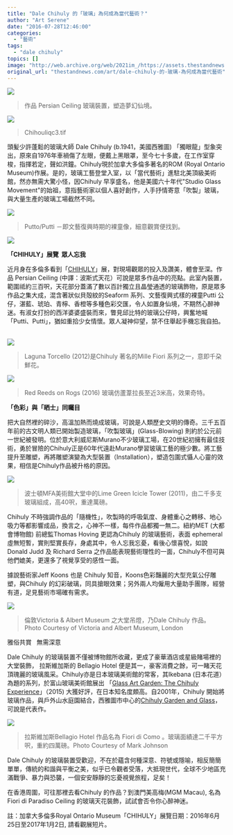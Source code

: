 ```yaml
---
title: "Dale Chihuly 的「玻璃」為何成為當代藝術？"
author: "Art Serene"
date: "2016-07-28T12:46:00"
categories:
  - "藝術"
tags:
  - "dale chihuly"
topics: []
image: "http://web.archive.org/web/2021im_/https://assets.thestandnews.com/media/photos/01_PersianCeiling_Q6Wle.jpg"
original_url: "thestandnews.com/art/dale-chihuly-的-玻璃-為何成為當代藝術"
---
```

![](http://web.archive.org/web/2021im_/https://assets.thestandnews.com/media/photos/01_PersianCeiling_Q6Wle.jpg)

> 作品 Persian Ceiling 玻璃裝置，塑造夢幻仙境。

![](http://web.archive.org/web/2021im_/https://assets.thestandnews.com/media/photos/dalechihuly_QUKBg.jpg)
> Chihouliqc3.tif

頭髪少許蓬鬆的玻璃大師 Dale Chihuly (b.1941，美國西雅圖) 「獨眼龍」型象突出，原來自1976年車禍傷了左眼，便戴上黑眼罩，至今七十多歲，在工作室穿梭，指揮若定，聲如洪鐘。Chihuly現於加拿大多倫多著名的ROM (Royal Ontario Museum)作展。是的，玻璃工藝登堂入室，以「當代藝術」進駐北美頂級美術館，然亦無需大驚小怪，因Chihuly 早享盛名，他是美國六十年代"Studio Glass Movement"的始祖，意指藝術家以個人喜好創作，人手抒情寄意「吹製」玻璃，與大量生產的玻璃工場截然不同。

![](http://web.archive.org/web/2021im_/https://assets.thestandnews.com/media/photos/02_putti_pm4le.jpg)
> Putto/Putti －即文藝復興時期的裸童像，細意觀賞便找到。

![](http://web.archive.org/web/2021im_/https://assets.thestandnews.com/media/photos/04_ceiiling_CE3h6.jpg)

**「CHIHULY」展覽  眾人忘我**

近月身在多倫多看到「[CHIHULY](http://web.archive.org/web/20210710083800/http://www.rom.on.ca/en/chihuly)」展，對現場觀眾的投入及讚美，體會至深。作品 Persian Ceiling (中譯：波斯式天花）可說是眾多作品中的亮點。此室內裝置，範圍祗約三百呎，天花部分蓋滿了數以百計獨立且晶瑩通透的玻璃飾物，原是眾多作品之集大成，混含著狀似貝殻紋的Seaform 系列、文藝復興式樣的裸童Putti 公仔，湛藍、琥珀、青檸、香橙等多種色彩交匯，令人如置身仙境，不期然心醉神迷。有淑女打扮的西洋婆婆盛裝而來，瞥見邱比特的玻璃公仔時，興奮地喊「Putti、Putti」，猶如重拾少女情懷。眾人凝神仰望，禁不住舉起手機忘我自拍。  
 

![](http://web.archive.org/web/2021im_/https://assets.thestandnews.com/media/photos/LagunaTorcello_6JBqF.jpg)
> Laguna Torcello (2012)是Chihuly 著名的Mille Fiori 系列之一，意即千朶鮮花。

![](http://web.archive.org/web/2021im_/https://assets.thestandnews.com/media/photos/RedReeds_8gOQF.jpg)
> Red Reeds on Rogs (2016) 玻璃仿蘆葦拉長至近3米高，效果奇特。

**「色彩」與「晒士」同矚目**

把大自然裡的碎沙，高溫加熱而燒成玻璃，可說是人類歷史文明的傳奇。三千五百年前的古文明人類已開始製造玻璃，「吹製玻璃」(Glass-Blowing) 則約於公元前一世紀被發明。位於意大利威尼斯Murano不少玻璃工場，在20世紀初擁有最佳技術，勇於冒險的Chihuly正是60年代遠赴Murano學習玻璃工藝的極少數。將工藝提升至雕塑，再將雕塑演變為大型裝置（Installation），塑造包圍式懾人心靈的效果，相信是Chihuly作品被升格的原因。

![](http://web.archive.org/web/2021im_/https://assets.thestandnews.com/media/photos/05_icicle_JEXdT.jpg)
> 波士頓MFA美術館大堂中的Lime Green Icicle Tower (2011)，由二千多支玻璃組成，高40呎，重達萬磅。

Chihuly 不時強調作品的「隨機性」，吹製時的呼吸氣度、身體重心之轉移、地心吸力等都影響成品，換言之，心神不一樣，每件作品都獨一無二。紐約MET (大都會博物館) 前總監Thomas Hoving 更認為Chihuly 的玻璃藝術，表面 ephemeral 虛無短暫，實則堅實長存，身處其中，令人忘我忘憂，看後心懷喜悅，如說 Donald Judd 及 Richard Serra 之作品能表現藝術理性的一面，Chihuly不但可與他們媲美，更還多了視覺享受的感性一面。

據說藝術家Jeff Koons 也是 Chihuly 知音，Koons色彩豔麗的大型充氣公仔雕塑，與Chihuly 的幻彩破璃，同具搶眼效果；另外兩人均僱用大量助手團隊，經營有道，足見藝術市場確有需求。

![](http://web.archive.org/web/2021im_/https://assets.thestandnews.com/media/photos/06_V26A29_VD8P1.jpg)
> 倫敦Victoria & Albert Museum 之大堂吊燈，乃Dale Chihuly 作品。 Photo Courtesy of Victoria and Albert Museum, London

雅俗共賞   無需深意  
  
Dale Chihuly 的玻璃裝置不僅被博物館所收藏，更成了豪華酒店或星級賭場裡的大堂裝飾， 拉斯維加斯的 Bellagio Hotel 便是其一，豪客消費之餘，可一睹天花頂瑰麗的玻璃風采。Chihuly亦是日本玻璃美術館的常客，其Ikebana (日本花道）為題的系列，於富山玻璃美術館展出 「[Glass Art Garden: The Chihuly Experience](http://web.archive.org/web/20210710083800/http://toyama-glass-art-museum.jp/en/collection/)」（2015) 大獲好評，在日本知名度頗高。自2001年，Chihuly 開始將玻璃作品，與戶外山水庭園結合，西雅圖市中心的[Chihuly Garden and Glass](http://web.archive.org/web/20210710083800/http://www.chihulygardenandglass.com/)，可說是代表作。

![](http://web.archive.org/web/2021im_/https://assets.thestandnews.com/media/photos/07_BellegioHotel_Tife2.jpg)
> 拉斯維加斯Bellagio Hotel 作品名為 Fiori di Como 。玻璃面績達二千平方呎，重約四萬磅。Photo Courtesy of Mark Johnson

Dale Chihuly 的玻璃裝置受歡迎，不在於蘊含何種深意、符號或隱喻，相反簡簡單單，傳統的和諧與平衡之美，似乎已令觀者受落，大抵現世代，全球不少地區充滿戰爭、暴力與恐襲，一個安安靜靜的忘憂視覺旅程，足矣！

在香港周圍，可往那裡去看Chihuly 的作品？到澳門美高梅(MGM Macau), 名為 Fiori di Paradiso Ceiling 的玻璃天花裝飾，試試會否令你心醉神迷。

註：加拿大多倫多Royal Ontario Museum「CHIHULY」展覽日期：2016年6月25日至2017年1月2日, 請看觀展短片。